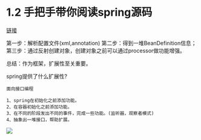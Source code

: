 # 1.2 手把手带你阅读spring源码

[链接](https://www.bilibili.com/video/BV1jz4y1f7qd?p=2)

第一步：解析配置文件(xml,annotation)
第二步：得到一堆BeanDefinition信息；
第三步：通过反射创建对象，创建对象之前可以通过processor做功能增强。

总结：作为框架，扩展性至关重要。

spring提供了什么扩展性?

`面向接口编程`

```
1、spring在初始化之前添加功能。
2、在容器初始化之前添加功能。
3、在不同的阶段发出不同的事件，完成一些功能。(监听器，观察者模式)
4、抽象出一堆接口，帮助扩展。

```

![](https://gitee.com/leefuyong/blogimg/raw/master/null/spring框架图1.jpg)


